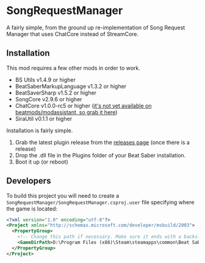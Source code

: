 # SongRequestManager
A fairly simple, from the ground up re-implementation of Song Request Manager that uses ChatCore instead of StreamCore.

## Installation
This mod requires a few other mods in order to work.
- BS Utils v1.4.9 or higher
- BeatSaberMarkupLanguage v1.3.2 or higher
- BeatSaverSharp v1.5.2 or higher
- SongCore v2.9.6 or higher
- ChatCore v1.0.0-rc5 or higher ([it's not yet available on beatmods/modassistant, so grab it here](https://github.com/brian91292/ChatCore/releases))
- SiraUtil v0.1.1 or higher

Installation is fairly simple.
1. Grab the latest plugin release from the [releases page](https://github.com/ErisApps/SongRequestManager/releases) (once there is a release)
2. Drop the .dll file in the Plugins folder of your Beat Saber installation.
3. Boot it up (or reboot)

## Developers
To build this project you will need to create a `SongRequestManager/SongRequestManager.csproj.user` file specifying where the game is located:

```xml
<?xml version="1.0" encoding="utf-8"?>
<Project xmlns="http://schemas.microsoft.com/developer/msbuild/2003">
  <PropertyGroup>
    <!-- Change this path if necessary. Make sure it ends with a backslash. -->
    <GameDirPath>D:\Program Files (x86)\Steam\steamapps\common\Beat Saber\</GameDirPath>
  </PropertyGroup>
</Project>
```
